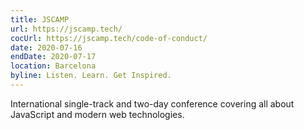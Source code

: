 ```yaml
---
title: JSCAMP
url: https://jscamp.tech/
cocUrl: https://jscamp.tech/code-of-conduct/
date: 2020-07-16
endDate: 2020-07-17
location: Barcelona
byline: Listen. Learn. Get Inspired.
---
```


International single-track and two-day conference covering all about JavaScript and modern web technologies.
